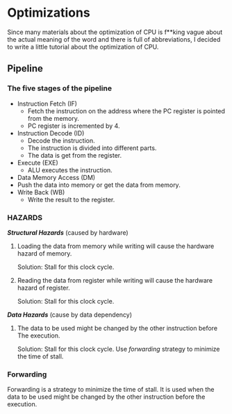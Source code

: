 # Optimizations

Since many materials about the optimization of CPU is f**king vague about the
actual meaning of the word and there is full of abbreviations, I decided to
write a little tutorial about the optimization of CPU.

## Pipeline

### The five stages of the pipeline
- Instruction Fetch (IF)
  - Fetch the instruction on the address where the PC register is pointed
    from the memory.
  - PC register is incremented by 4.
- Instruction Decode (ID)
  - Decode the instruction.
  - The instruction is divided into different parts.
  - The data is get from the register.
- Execute (EXE)
  - ALU executes the instruction.
- Data Memory Access (DM)
- Push the data into memory or get the data from memory.
- Write Back (WB)
  - Write the result to the register.

### HAZARDS

***Structural Hazards*** (caused by hardware)
1. Loading the data from memory while writing will cause the hardware hazard
   of memory.

   Solution: Stall for this clock cycle.

2. Reading the data from register while writing will cause the hardware hazard
   of register.

   Solution: Stall for this clock cycle.

***Data Hazards*** (cause by data dependency)
1. The data to be used might be changed by the other instruction before
   The execution.

   Solution: Stall for this clock cycle. Use *forwarding* strategy to
   minimize the time of stall.

### Forwarding
Forwarding is a strategy to minimize the time of stall.  It is used when
the data to be used might be changed by the other instruction before the
execution.
